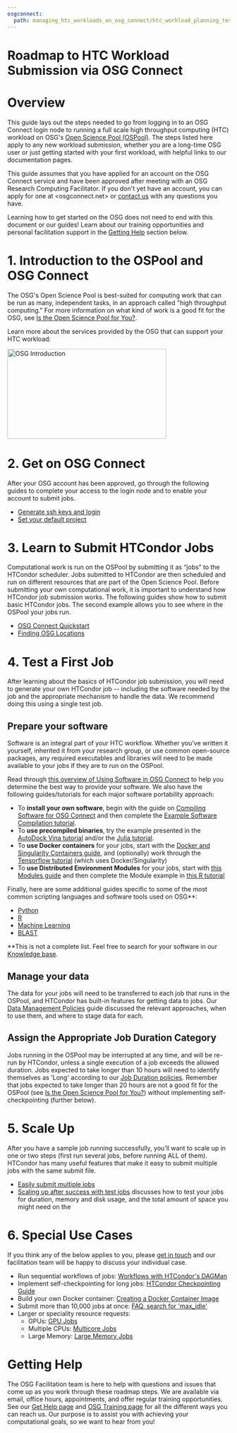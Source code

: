 ```yaml
---
osgconnect:
  path: managing_htc_workloads_on_osg_connect/htc_workload_planning_testing_scaling_up/roadmap.md
---
```


Roadmap to HTC Workload Submission via OSG Connect 
====================================



# Overview

This guide lays out the steps needed to go from logging in to an OSG 
Connect login node to running a full scale high throughput computing 
(HTC) workload on OSG's [Open Science Pool (OSPool)](https://opensciencegrid.org/about/open_science_pool/). 
The steps listed here apply to any new workload 
submission, whether you are a long-time OSG user or just getting 
started with your first workload, with helpful links to our documentation pages. 

This guide assumes that you have applied for an account on the OSG Connect service and 
have been approved after meeting with an OSG Research Computing Facilitator. 
If you don't yet have an account, you can apply for one at <osgconnect.net>
or [contact us](mailto:support@opensciencegrid.org) with any questions you have. 

Learning how to get started on the OSG does not need to end with this document or 
our guides! Learn about our training opportunities and personal facilitation support 
in the [Getting Help](#getting-help) section below. 

# 1. Introduction to the OSPool and OSG Connect

The OSG's Open Science Pool is best-suited for computing work that can be run as many, independent 
tasks, in an approach called "high throughput computing." For more information 
on what kind of work is a good fit for the OSG, 
see [Is the Open Science Pool for You?](../../../overview/welcome_and_account_setup/is-it-for-you/). 

Learn more about the services provided by the OSG that can support your HTC workload: 

<a href="https://www.youtube.com/watch?v=5FMAFxROGv0"><img alt="OSG Introduction" src="https://raw.githubusercontent.com/OSGConnect/connectbook/master/images/osg-intro-video-screenshot.png" width="360" height="204"></a>

<!-- Diagram/cartoon showing how jobs are distributed to multiple sites across the U.S.-->

# 2. Get on OSG Connect

After your OSG account has been approved, go through the following guides to 
complete your access to the login node and to enable your account to submit jobs. 

- [Generate ssh keys and login](../../../overview/welcome_and_account_setup/generate-add-sshkey/)
- [Set your default project](../../../overview/welcome_and_account_setup/starting-project/)

# 3. Learn to Submit HTCondor Jobs

Computational work is run on the OSPool by submitting it as “jobs” to the
HTCondor scheduler. Jobs submitted to HTCondor are then scheduled and
run on different resources that are part of the Open Science Pool.
Before submitting your own computational work, it is important to
understand how HTCondor job submission works. The following guides show
how to submit basic HTCondor jobs. The second example allows you to see
where in the OSPool your jobs run. 

- [OSG Connect Quickstart](../../../managing_htc_workloads_on_osg_connect/submitting_htc_workloads_with_htcondor/tutorial-quickstart/)
- [Finding OSG Locations](../../../managing_htc_workloads_on_osg_connect/submitting_htc_workloads_with_htcondor/tutorial-osg-locations/)

# 4. Test a First Job

After learning about the basics of HTCondor job submission, you will
need to generate your own HTCondor job -- including the software needed
by the job and the appropriate mechanism to handle the data. We
recommend doing this using a single test job. 

## Prepare your software

Software is an integral part of your HTC workflow.  Whether you’ve written it yourself, inherited it from your research group, or use common open-source packages, any required executables and libraries will need to be made available to your jobs if they are to run on the OSPool. 

Read through [this overview of Using Software in OSG Connect](../../../managing_htc_workloads_on_osg_connect/using_software_on_the_osg/software-overview/) to help you determine the best way to provide your software.  We also have the following guides/tutorials for each major software portability approach:

- To **install your own software**, begin with the guide on [Compiling Software for OSG Connect](../../../managing_htc_workloads_on_osg_connect/using_software_on_the_osg/compiling-applications/) and then complete the [Example Software Compilation tutorial](../../../managing_htc_workloads_on_osg_connect/using_software_on_the_osg/example-compilation/).
- To **use precompiled binaries**, try the example presented in the [AutoDock Vina tutorial](../../../software_examples_for_osg/drug_discovery/tutorial-AutoDockVina/) and/or the [Julia tutorial](../../../software_examples_for_osg/other_languages_tools/julia-on-osg/).
- To **use Docker containers** for your jobs, start with the [Docker and Singularity Containers guide](../../../managing_htc_workloads_on_osg_connect/using_software_on_the_osg/available-containers-list/), and (optionally) work through the [Tensorflow tutorial](../../../software_examples_for_osg/machine_learning/tutorial-tensorflow-containers/) (which uses Docker/Singularity)
- To **use Distributed Environment Modules** for your jobs, start with [this Modules guide](../../../managing_htc_workloads_on_osg_connect/using_software_on_the_osg/software-request/) and then complete the Module example in [this R tutorial](../../../software_examples_for_osg/r/tutorial-R-addlibSNA/)

Finally, here are some additional guides specific to some of the most common scripting languages and software tools used on OSG\*\*:

- [Python](../../../software_examples_for_osg/python/manage-python-packages/)
- [R](../../../software_examples_for_osg/r/tutorial-R/)
- [Machine Learning](../../../software_examples_for_osg/machine_learning/tutorial-tensorflow-containers/)
- [BLAST](../../../software_examples_for_osg/bioinformatics/tutorial-blast-split/)

\*\*This is not a complete list.  Feel free to search for your software in our [Knowledge base](https://support.opensciencegrid.org/support/solutions/). 

## Manage your data

The data for your jobs will need to be transferred to each job that runs in the OSPool, 
and HTCondor has built-in features for getting data to jobs. Our [Data Management Policies](../../../managing_htc_workloads_on_osg_connect/managing_data_for_jobs/osgconnect-storage/) guide
discussed the relevant approaches, when to use them, and where to stage data for each.
<!--
- Pick a tutorial?
-->

<!-- TODO: add guides
## Organize your files*
## Troubleshooting*
-->

## Assign the Appropriate Job Duration Category

Jobs running in the OSPool may be interrupted at any time, and will be re-run by HTCondor, unless a single execution of a job exceeds the allowed duration. Jobs expected to take longer than 10 hours will need to identify themselves as 'Long' according to our [Job Duration policies](../../../managing_htc_workloads_on_osg_connect/htc_workload_planning_testing_scaling_up/roadmap/). Remember that jobs expected to take longer than 20 hours are not a good fit for the OSPool (see [Is the Open Science Pool for You?](../../../overview/welcome_and_account_setup/is-it-for-you/)) without implementing self-checkpointing (further below).

# 5. Scale Up

After you have a sample job running successfully, you’ll want to scale
up in one or two steps (first run several jobs, before running ALL of them). 
HTCondor has many useful features that make it easy to submit
multiple jobs with the same submit file.  

- [Easily submit multiple jobs](../../../managing_htc_workloads_on_osg_connect/submitting_htc_workloads_with_htcondor/submit-multiple-jobs/)
- [Scaling up after success with test jobs](../../../managing_htc_workloads_on_osg_connect/htc_workload_planning_testing_scaling_up/preparing-to-scale-up/) discusses how to test your jobs for duration, memory and disk usage, and the total amount of space you might need on the 

<!-- TODO: Making jobs resilient* -->

# 6. Special Use Cases

If you think any of the below applies to you, 
please [get in touch](mailto:support@opensciencegrid.org)
and our facilitation team will be happy to discuss your individual case. 

- Run sequential workflows of jobs: [Workflows with HTCondor's DAGMan](../../../managing_htc_workloads_on_osg_connect/automated_workflows/dagman-workflows/)
- Implement self-checkpointing for long jobs: [HTCondor Checkpointing Guide](https://htcondor.readthedocs.io/en/latest/users-manual/self-checkpointing-applications.html)
- Build your own Docker container: [Creating a Docker Container Image](../../../managing_htc_workloads_on_osg_connect/using_software_on_the_osg/new_modules_list/)
- Submit more than 10,000 jobs at once: [FAQ, search for 'max_idle'](../../../overview/references/frequently-asked-questions-faq-/)
- Larger or speciality resource requests: 
	- GPUs: [GPU Jobs](../../../managing_htc_workloads_on_osg_connect/considerations_for_specific_resource_needs/gpu-jobs/)
	- Multiple CPUs: [Multicore Jobs](../../../managing_htc_workloads_on_osg_connect/considerations_for_specific_resource_needs/multicore-jobs/)
	- Large Memory: [Large Memory Jobs](../../../managing_htc_workloads_on_osg_connect/considerations_for_specific_resource_needs/large-memory-jobs/)

# Getting Help 

The OSG Facilitation team is here to help with questions and issues that come up as you work 
through these roadmap steps. We are available via email, office hours, appointments, and offer 
regular training opportunities. See our [Get Help page](../../../support_and_training_resources/get_help%21/getting-help-from-RCFs/) and [OSG Training page](../../../support_and_training_resources/education_and_training/osgusertraining/)
for all the different ways you can reach us. Our purpose 
is to assist you with achieving your computational goals, so we want to hear from you!